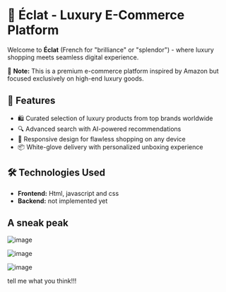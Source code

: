 # 🌟 Éclat - Luxury E-Commerce Platform

Welcome to **Éclat** (French for "brilliance" or "splendor") - where luxury shopping meets seamless digital experience.

💎 **Note:** This is a premium e-commerce platform inspired by Amazon but focused exclusively on high-end luxury goods.

## 🚀 Features
- 🛍️ Curated selection of luxury products from top brands worldwide
- 🔍 Advanced search with AI-powered recommendations
- 📱 Responsive design for flawless shopping on any device
- 📦 White-glove delivery with personalized unboxing experience

## 🛠️ Technologies Used
- **Frontend:** Html, javascript and css
- **Backend:** not implemented yet

## A sneak peak
![image](https://github.com/user-attachments/assets/c65a49ad-014d-4d5d-8164-d23769785536)

![image](https://github.com/user-attachments/assets/f473c755-1ba6-4098-95c0-c958ec05ced6)

![image](https://github.com/user-attachments/assets/25533774-a258-45ba-a209-40aa0ff3327b)

tell me what you think!!!


        
